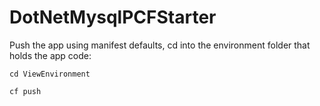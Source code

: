 # DotNetMysqlPCFStarter

Push the app using manifest defaults, cd into the environment folder that holds the app code:
```
cd ViewEnvironment

cf push
```



